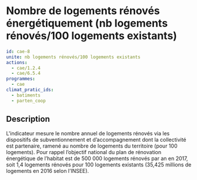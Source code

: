# Nombre de logements rénovés énergétiquement (nb logements rénovés/100 logements existants)
```yaml
id: cae-8
unite: nb logements rénovés/100 logements existants
actions:
  - cae/1.2.4
  - cae/6.5.4
programmes:
  - cae
climat_pratic_ids:
  - batiments
  - parten_coop
```
## Description
L'indicateur mesure le nombre annuel de logements rénovés via les dispositifs de subventionnement et d’accompagnement dont la collectivité est partenaire, ramené au nombre de logements du territoire (pour 100 logements). Pour rappel l’objectif national du plan de rénovation énergétique de l’habitat est de 500 000 logements rénovés par an en 2017, soit 1,4 logements rénovés pour 100 logements existants (35,425 millions de logements en 2016 selon l’INSEE).




